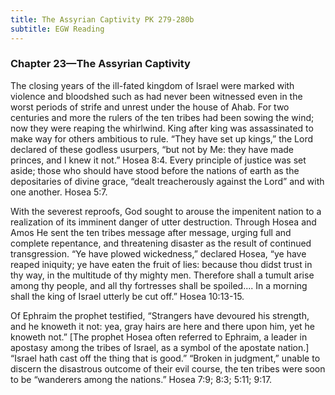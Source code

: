 ```yaml
---
title: The Assyrian Captivity PK 279-280b
subtitle: EGW Reading
---
```


### Chapter 23—The Assyrian Captivity

The closing years of the ill-fated kingdom of Israel were marked with violence and bloodshed such as had never been witnessed even in the worst periods of strife and unrest under the house of Ahab. For two centuries and more the rulers of the ten tribes had been sowing the wind; now they were reaping the whirlwind. King after king was assassinated to make way for others ambitious to rule. “They have set up kings,” the Lord declared of these godless usurpers, “but not by Me: they have made princes, and I knew it not.” Hosea 8:4. Every principle of justice was set aside; those who should have stood before the nations of earth as the depositaries of divine grace, “dealt treacherously against the Lord” and with one another. Hosea 5:7.

With the severest reproofs, God sought to arouse the impenitent nation to a realization of its imminent danger of utter destruction. Through Hosea and Amos He sent the ten tribes message after message, urging full and complete repentance, and threatening disaster as the result of continued transgression. “Ye have plowed wickedness,” declared Hosea, “ye have reaped iniquity; ye have eaten the fruit of lies: because thou didst trust in thy way, in the multitude of thy mighty men. Therefore shall a tumult arise among thy people, and all thy fortresses shall be spoiled.... In a morning shall the king of Israel utterly be cut off.” Hosea 10:13-15.

Of Ephraim the prophet testified, “Strangers have devoured his strength, and he knoweth it not: yea, gray hairs are here and there upon him, yet he knoweth not.” \[The prophet Hosea often referred to Ephraim, a leader in apostasy among the tribes of Israel, as a symbol of the apostate nation.\] “Israel hath cast off the thing that is good.” “Broken in judgment,” unable to discern the disastrous outcome of their evil course, the ten tribes were soon to be “wanderers among the nations.” Hosea 7:9; 8:3; 5:11; 9:17.